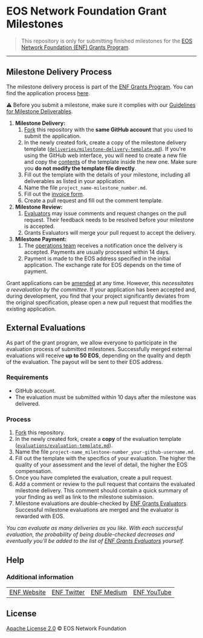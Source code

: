 # EOS Network Foundation Grant Milestones

> This repository is only for submitting finished milestones for the [EOS Network Foundation (ENF) Grants Program](https://github.com/eosnetworkfoundation/grant-framework).

---

## Milestone Delivery Process

The milestone delivery process is part of the [ENF Grants Program](https://github.com/eosnetworkfoundation/grant-framework). You can find the application process [here](https://github.com/eosnetworkfoundation/grant-framework#grant-process-for-new-proposals).  

:warning: Before you submit a milestone, make sure it complies with our [Guidelines for Milestone Deliverables](https://github.com/eosnetworkfoundation/grant-framework/blob/master/docs/milestone-deliverables-guidelines.md).

1. **Milestone Delivery:**
   1. [Fork](https://github.com/eosnetworkfoundation/grant-milestones/fork) this repository with the **same GitHub account** that you used to submit the application.
   2. In the newly created fork, create a copy of the milestone delivery template ([`deliveries/milestone-delivery-template.md`](deliveries/milestone-delivery-template.md)). If you're using the GitHub web interface, you will need to create a new file and copy the [contents](https://raw.githubusercontent.com/eosnetworkfoundation/grant-milestones/main/deliveries/milestone-delivery-template.md?token=GHSAT0AAAAAABRNDUUMNDPE7N3HHVCPBCTQYSLHHJQ) of the template inside the new one. Make sure you **do not modify the template file directly**.
   5. Fill out the template with the details of your milestone, including all deliverables as listed in your application.
   4. Name the file `project_name-milestone_number.md`.
   5. Fill out the [invoice form](https://forms.gle/wLuAzXKa9qYrZQob9).
   6. Create a pull request and fill out the comment template.
2. **Milestone Review:**
   1. [Evaluators](https://github.com/eosnetworkfoundation/grant-framework#grant-evaluators) may issue comments and request changes on the pull request. Their feedback needs to be resolved before your milestone is accepted.
   2. Grants Evaluators will merge your pull request to accept the delivery.
3. **Milestone Payment:**
   1. The [operations team](https://github.com/eosnetworkfoundation/grant-framework#grant-operations) receives a notification once the delivery is accepted. Payments are usually processed within 14 days.
   2. Payment is made to the EOS address specified in the initial application. The exchange rate for EOS depends on the time of payment.

Grant applications can be [amended](https://github.com/eosnetworkfoundation/grant-framework#changes-to-a-grant-after-approval) at any time. However, this _necessitates a reevaluation by the committee_. If your application has been accepted and, during development, you find that your project significantly deviates from the original specification, please open a new pull request that modifies the existing application.

## External Evaluations

As part of the grant program, we allow everyone to participate in the evaluation process of submitted milestones. Successfully merged external evaluations will receive **up to 50 EOS**, depending on the quality and depth of the evaluation. The payout will be sent to their EOS address.

### Requirements

- GitHub account.
- The evaluation must be submitted within 10 days after the milestone was delivered.

### Process

1. [Fork](https://github.com/eosnetworkfoundation/grant-milestones/fork) this repository.
2. In the newly created fork, create a **copy** of the evaluation template ([`evaluations/evaluation-template.md`](evaluations/evaluation-template.md)).
3. Name the file `project-name_milestone-number_your-github-username.md`.
4. Fill out the template with the specifics of your evaluation. The higher the quality of your assessment and the level of detail, the higher the EOS compensation.
5. Once you have completed the evaluation, create a pull request.
6. Add a comment or review to the pull request that contains the evaluated milestone delivery. This comment should contain a quick summary of your finding as well as link to the milestone submission.
7. Milestone evaluations are double-checked by [ENF Grants Evaluators](https://github.com/eosnetworkfoundation/grant-framework#grant-teams). Successful milestone evaluations are merged and the evaluator is rewarded with EOS.

*You can evaluate as many deliveries as you like. With each successful evaluation, the probability of being double-checked decreases and eventually you'll be added to the list of [ENF Grants Evaluators](https://github.com/eosnetworkfoundation/grant-framework#grant-evaluators) yourself.*

## Help

### Additional information
<table border="0">
<tr>
   <td> <a href="https://eosn.foundation">ENF Website</a> </td>
   <td> <a href="https://twitter.com/eosnfoundation">ENF Twitter </td>
   <td> <a href="https://medium.com/eos-network-foundation)">ENF Medium</a> </td>
   <td> <a href="https://www.youtube.com/c/EverythingEOS">ENF YouTube </td>
 </tr>
</table>


## License <!-- omit in toc -->

[Apache License 2.0](LICENSE) © EOS Network Foundation
